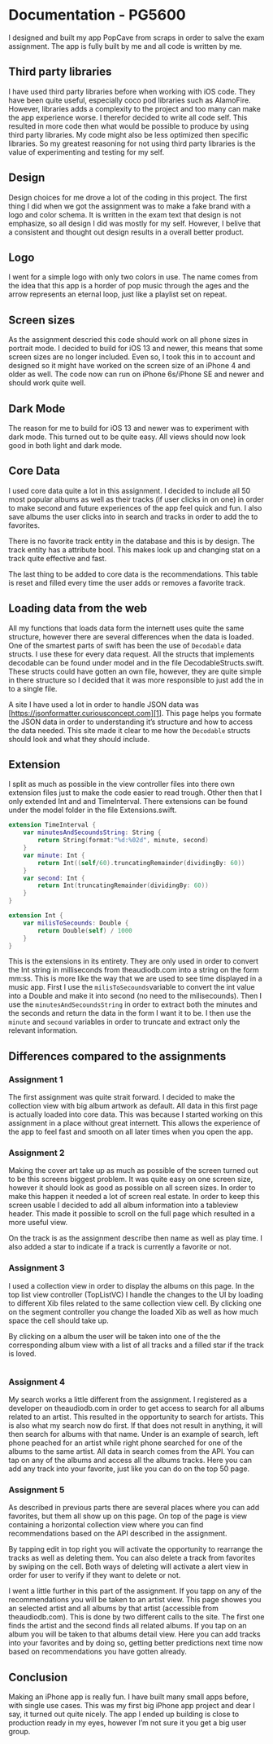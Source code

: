 # Documentation - PG5600

I designed and built my app PopCave from scraps in order to salve the exam assignment. The app is fully built by me and all code is written by me. 

## Third party libraries
I have used third party libraries before when working with iOS code. They have been quite useful, especially coco pod libraries such as AlamoFire. However, libraries adds a complexity to the project and too many can make the app experience worse. I therefor decided to write all code self. This resulted in more code then what would be possible to produce by using third party libraries. My code might also be less optimized then specific libraries. So my greatest reasoning for not using third party libraries is the value of experimenting and testing for my self.

## Design
Design choices for me drove a lot of the coding in this project. The first thing I did when we got the assignment was to make a fake brand with a logo and color schema. It is written in the exam text that design is not emphasize, so all design I did was mostly for my self. However, I belive that a consistent and thought out design results in a overall better product. 

## Logo 
I went for a simple logo with only two colors in use. The name comes from the idea that this app is a horder of pop music through the ages and the arrow represents an eternal loop, just like a playlist set on repeat. 

## Screen sizes
As the assignment descried this code should work on all phone sizes in portrait mode. I decided to build for iOS 13 and newer, this means that some screen sizes are no longer included. Even so, I took this in to account and designed so it might have worked on the screen size of an iPhone 4 and older as well. The code now can run on iPhone 6s/iPhone SE and newer and should work quite well. 

## Dark Mode
The reason for me to build for iOS 13 and newer was to experiment with dark mode. This turned out to be quite easy. All views should now look good in both light and dark mode. 

## Core Data
I used core data quite a lot in this assignment. I decided to include all 50 most popular albums as well as their tracks (if user clicks in on one) in order to make second and future experiences of the app feel quick and fun. I also save albums the user clicks into in search and tracks in order to add the to favorites. 

There is no favorite track entity in the database and this is by design. The track entity has a attribute bool. This makes look up and changing stat on a track quite effective and fast. 

The last thing to be added to core data is the recommendations. This table is reset and filled every time the user adds or removes a favorite track. 

## Loading data from the web
All my functions that loads data form the internett uses quite the same structure, however there are several differences when the data is loaded. One of the smartest parts of swift has been the use of `Decodable` data structs. I use these for every data request. All the structs that implements decodable can be found under model and in the file DecodableStructs.swift. These structs could have gotten an own file, however, they are quite simple in there structure so I decided that it was more responsible to just add the in to a single file. 

A site I have used a lot in order to handle JSON data was [https://jsonformatter.curiousconcept.com][1]. This page helps you formate the JSON data in order to understanding it’s structure and how to access the data needed. This site made it clear to me how the `Decodable` structs should look and what they should include. 

## Extension
I split as much as possible in the view controller files into there own extension files just to make the code easier to read trough. Other then that I only extended Int and and TimeInterval. There extensions can be found under the model folder in the file Extensions.swift. 

```swift
extension TimeInterval {
    var minutesAndSecoundsString: String {
        return String(format:"%d:%02d", minute, second)
    }
    var minute: Int {
        return Int((self/60).truncatingRemainder(dividingBy: 60))
    }
    var second: Int {
        return Int(truncatingRemainder(dividingBy: 60))
    }
}

extension Int {
    var milisToSecounds: Double {
        return Double(self) / 1000
    }
}
```

This is the extensions in its entirety. They are only used in order to convert the Int string in milliseconds from theaudiodb.com into a string on the form mm:ss. 
This is more like the way that we are used to see time displayed in a music app. First I use the `milisToSecounds`variable to convert the int value into a Double and make it into second (no need to the milisecounds). Then I use the `minutesAndSecoundsString` in order to extract both the minutes and the seconds and return the data in the form I want it to be. I then use the `minute` and `secound` variables in order to truncate and extract only the relevant information. 

## Differences compared to the assignments
### Assignment 1
The first assignment was quite strait forward. I decided to make the collection view with big album artwork as default. All data in this first page is actually loaded into core data. This was because I started working on this assignment in a place without great internett. This allows the experience of the app to feel fast and smooth on all later times when you open the app. 

### Assignment 2
Making the cover art take up as much as possible of the screen turned out to be this screens biggest problem. It was quite easy on one screen size, however it should look as good as possible on all screen sizes. In order to make this happen it needed a lot of screen real estate. In order to keep this screen usable I decided to add all album information into a tableview header. This made it possible to scroll on the  full page which resulted in a more useful view.

On the track is as the assignment describe then name as well as play time. I also added a star to indicate if a track is currently a favorite or not. 

### Assignment 3
I used a collection view in order to display the albums on this page. In the top list view controller (TopListVC) I handle the changes to the UI by loading to different Xib files related to the same collection view cell. By clicking one on the segment controller you change the loaded Xib as well as how much space the cell should take up.

By clicking on a album the user will be taken into one of the the corresponding album view with a list of all tracks and a filled star if the track is loved. 

![]()

### Assignment 4
My search works a little different from the assignment. I registered as a developer on ​theaudiodb.com in order to get access to search for all albums related to an artist. This resulted in the opportunity to search for artists. This is also what my search now do first. If that does not result in anything, it will then search for albums with that name. Under is an example of search, left phone peached for an artist while right phone searched for one of the albums to the same artist. All data in search comes from the API. You can tap on any of the albums and access all the albums tracks. Here you can add any track into your favorite, just like you can do on the top 50 page. 

### Assignment 5
As described in previous parts there are several places where you can add favorites, but them all show up on this page. On top of the page is view containing a horizontal collection view where you can find recommendations based on the API described in the assignment. 

By tapping edit in top right you will   activate the opportunity to rearrange the tracks as well as deleting them. You can also delete a track from favorites by swiping on the cell. Both ways of deleting will activate a alert view in order for user to verify if they want to delete or not. 

I went a little further in this part of the assignment. If you tapp on any of the recommendations you will be taken to an artist view. This page showes you an selected artist and all albums by that artist (accessible from theaudiodb.com). This is done by two different calls to the site. The first one finds the artist and the second finds all related albums. If you tap on an album you will be taken to that albums detail view. Here you can add tracks into your favorites and by doing so, getting better predictions next time now based on recommendations you have gotten already. 

## Conclusion
Making an iPhone app is really fun. I have built many small apps before, with single use cases. This was my first big iPhone app project and dear I say, it turned out quite nicely. The app I ended up building is close to production ready in my eyes, however I’m not sure it you get a big user group. 

[1]:	https://jsonformatter.curiousconcept.com

